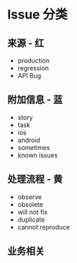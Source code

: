 # Issue 分类
## 来源 - 红
- production
- regression
- API Bug

## 附加信息 - 蓝
- story
- task
- ios
- android
- sometimes
- known issues

## 处理流程 - 黄
- observe
- obsolete
- will not fix
- duplicate
- cannot reproduce

## 业务相关
